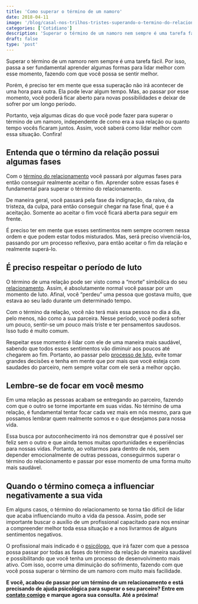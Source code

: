 ```yaml
---
title: 'Como superar o término de um namoro'
date: 2018-04-11
image: '/blog/casal-nos-trilhos-tristes-superando-o-termino-do-relacionamento.jpg'
categories: ['Cotidiano']
description: 'Superar o término de um namoro nem sempre é uma tarefa fácil. Por isso, passa a ser fundamental aprender algumas formas para lidar melhor com esse momento.'
draft: false
type: 'post'
---
```


Superar o término de um namoro nem sempre é uma tarefa fácil. Por isso, passa a ser fundamental aprender algumas formas para lidar melhor com esse momento, fazendo com que você possa se sentir melhor.

Porém, é preciso ter em mente que essa superação não irá acontecer de uma hora para outra. Ela pode levar algum tempo. Mas, ao passar por esse momento, você poderá ficar aberto para novas possibilidades e deixar de sofrer por um longo período.

Portanto, veja algumas dicas do que você pode fazer para superar o término de um namoro, independente de como era a sua relação ou quanto tempo vocês ficaram juntos. Assim, você saberá como lidar melhor com essa situação. Confira!

## **Entenda que o término da relação possui algumas fases**

Com o [término do relacionamento](/termino-de-relacionamentos-podem-ser-traumaticos/) você passará por algumas fases para então conseguir realmente aceitar o fim. Aprender sobre essas fases é fundamental para superar o término do relacionamento.

De maneira geral, você passará pela fase da indignação, da raiva, da tristeza, da culpa, para então conseguir chegar na fase final, que é a aceitação. Somente ao aceitar o fim você ficará aberta para seguir em frente.

É preciso ter em mente que esses sentimentos nem sempre ocorrem nessa ordem e que podem estar todos misturados. Mas, será preciso vivenciá-los, passando por um processo reflexivo, para então aceitar o fim da relação e realmente superá-lo.

## **É preciso respeitar o período de luto**

O término de uma relação pode ser visto como a “morte” simbólica do seu [relacionamento](/sobre-os-relacionamentos-amorosos-e-o-processo-de-individuacao-na-sociedade-moderna/). Assim, é absolutamente normal você passar por um momento de luto. Afinal, você “perdeu” uma pessoa que gostava muito, que estava ao seu lado durante um determinado tempo.

Com o término da relação, você não terá mais essa pessoa no dia a dia, pelo menos, não como a sua parceira. Nesse período, você poderá sofrer um pouco, sentir-se um pouco mais triste e ter pensamentos saudosos. Isso tudo é muito comum.

Respeitar esse momento é lidar com ele de uma maneira mais saudável, sabendo que todos esses sentimentos vão diminuir aos poucos até chegarem ao fim. Portanto, ao passar pelo [processo de luto](https://www.psiconlinews.com/2015/05/5-fases-luto.html), evite tomar grandes decisões e tenha em mente que por mais que você esteja com saudades do parceiro, nem sempre voltar com ele será a melhor opção.

## **Lembre-se de focar em você mesmo**

Em uma relação as pessoas acabam se entregando ao parceiro, fazendo com que o outro se torne importante em suas vidas. No término de uma relação, é fundamental tentar focar cada vez mais em nós mesmo, para que possamos lembrar quem realmente somos e o que desejamos para nossa vida.

Essa busca por autoconhecimento irá nos demonstrar que é possível ser feliz sem o outro e que ainda temos muitas oportunidades e experiências para nossas vidas. Portanto, ao voltarmos para dentro de nós, sem depender emocionalmente de outras pessoas, conseguirmos superar o término do relacionamento e passar por esse momento de uma forma muito mais saudável.

## **Quando o término começa a influenciar negativamente a sua vida**

Em alguns casos, o término do relacionamento se torna tão difícil de lidar que acaba influenciando muito a vida da pessoa. Assim, pode ser importante buscar o auxílio de um profissional capacitado para nos ensinar a compreender melhor toda essa situação e a nos livrarmos de alguns sentimentos negativos.

O profissional mais indicado é o [psicólogo](/pra-que-serve-um-psicologo-clinico/), que irá fazer com que a pessoa possa passar por todas as fases do término da relação de maneira saudável e possibilitando que você tenha um processo de desenvolvimento mais ativo. Com isso, ocorre uma diminuição do sofrimento, fazendo com que você possa superar o término de um namoro com muito mais facilidade.

**E você, acabou de passar por um término de um relacionamento e está precisando de ajuda psicológica para superar o seu parceiro? Entre em** [**contato comigo**](/contato/) **e marque agora sua consulta. Até a próxima!**
